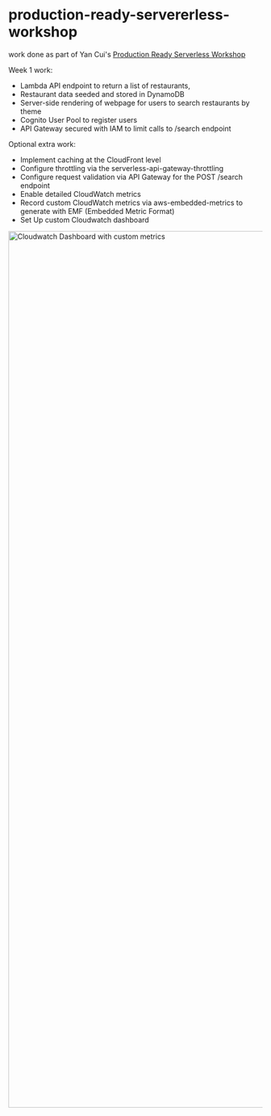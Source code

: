 # production-ready-servererless-workshop
work done as part of Yan Cui's [Production Ready Serverless Workshop](https://productionreadyserverless.com/)

Week 1 work:
- Lambda API endpoint to return a list of restaurants,
- Restaurant data seeded and stored in DynamoDB
- Server-side rendering of webpage for users to search restaurants by theme
- Cognito User Pool to register users
- API Gateway secured with IAM to limit calls to /search endpoint

Optional extra work:
- Implement caching at the CloudFront level
- Configure throttling via the serverless-api-gateway-throttling 
- Configure request validation via API Gateway for the POST /search endpoint
- Enable detailed CloudWatch metrics
- Record custom CloudWatch metrics via aws-embedded-metrics to generate with EMF (Embedded Metric Format)
- Set Up custom Cloudwatch dashboard

<img width="1738" alt="Cloudwatch Dashboard with custom metrics" src="https://user-images.githubusercontent.com/7388976/212335705-bb6c55bc-9d86-4241-be6b-56309dbfdca4.png">
